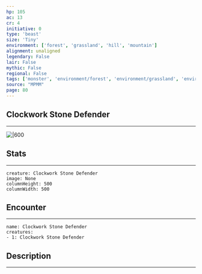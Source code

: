 ```yaml
---
hp: 105
ac: 13
cr: 4
initiative: 0
type: 'beast'    
size: 'Tiny'
environment: ['forest', 'grassland', 'hill', 'mountain']
alignment: unaligned
legendary: False
lair: False
mythic: False
regional: False
tags: ['monster', 'environment/forest', 'environment/grassland', 'environment/hill', 'environment/mountain']
source: "MPMM"
page: 80
---
```


## Clockwork Stone Defender
---

![|600](D:/Program%20Files/5e.tools/img/bestiary/MPMM/Clockwork%20Stone%20Defender.webp)

## Stats
---

```statblock
creature: Clockwork Stone Defender
image: None
columnHeight: 500
columnWidth: 500
```

## Encounter
---

```encounter-table
name: Clockwork Stone Defender
creatures:
- 1: Clockwork Stone Defender
```

## Description
---




